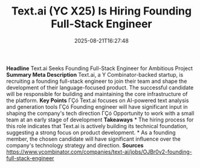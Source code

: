 ﻿---
title: "Text.ai (YC X25) Is Hiring Founding Full-Stack Engineer"
date: "2025-08-21T16:27:48"
category: "Markets"
summary: ""
slug: "textai yc x25 is hiring founding fullstack engineer"
source_urls:
  - "https://www.ycombinator.com/companies/text-ai/jobs/OJBr0v2-founding-full-stack-engineer"
seo:
  title: "Text.ai (YC X25) Is Hiring Founding Full-Stack Engineer | Hash n Hedge"
  description: ""
  keywords: ["news", "markets", "brief"]
---
**Headline** Text.ai Seeks Founding Full-Stack Engineer for Ambitious Project  **Summary Meta Description** Text.ai, a Y Combinator-backed startup, is recruiting a founding full-stack engineer to join their team and shape the development of their language-focused product. The successful candidate will be responsible for building and maintaining the core infrastructure of the platform.  **Key Points**  ΓÇó Text.ai focuses on AI-powered text analysis and generation tools ΓÇó Founding engineer will have significant input in shaping the company's tech direction ΓÇó Opportunity to work with a small team at an early stage of development  **Takeaways**  * The hiring process for this role indicates that Text.ai is actively building its technical foundation, suggesting a strong focus on product development. * As a founding member, the chosen candidate will have significant influence over the company's technology strategy and direction.  **Sources** https://www.ycombinator.com/companies/text-ai/jobs/OJBr0v2-founding-full-stack-engineer 
